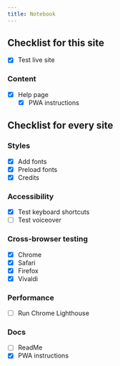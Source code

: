 ```yaml
---
title: Notebook
---
```


## Checklist for this site

- [x] Test live site

### Content

- [x] Help page
  - [x] PWA instructions

## Checklist for every site

### Styles

- [x] Add fonts
- [x] Preload fonts
- [x] Credits

### Accessibility

- [x] Test keyboard shortcuts
- [ ] Test voiceover

### Cross-browser testing

- [x] Chrome
- [x] Safari
- [x] Firefox
- [x] Vivaldi

### Performance

- [ ] Run Chrome Lighthouse

### Docs

- [ ] ReadMe
- [x] PWA instructions
